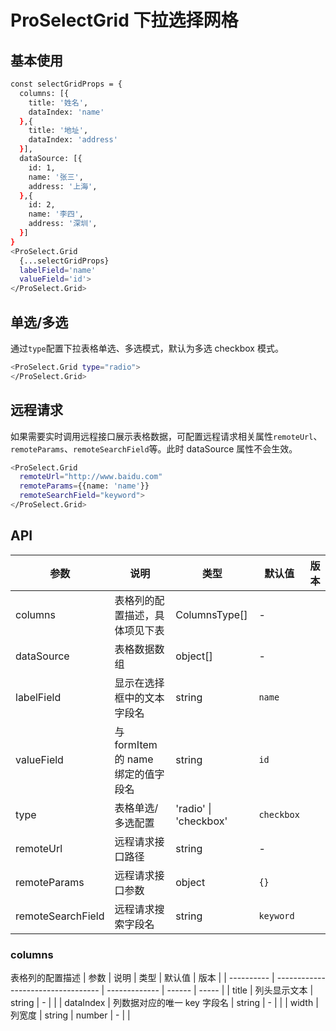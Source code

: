 # ProSelectGrid 下拉选择网格

## 基本使用

```bash
const selectGridProps = {
  columns: [{
    title: '姓名',
    dataIndex: 'name'
  },{
    title: '地址',
    dataIndex: 'address'
  }],
  dataSource: [{
    id: 1,
    name: '张三',
    address: '上海',
  },{
    id: 2,
    name: '李四',
    address: '深圳',
  }]
}
<ProSelect.Grid
  {...selectGridProps}
  labelField='name'
  valueField='id'>
</ProSelect.Grid>
```

## 单选/多选

通过`type`配置下拉表格单选、多选模式，默认为多选 checkbox 模式。

```bash
<ProSelect.Grid type="radio">
</ProSelect.Grid>
```

## 远程请求

如果需要实时调用远程接口展示表格数据，可配置远程请求相关属性`remoteUrl`、`remoteParams`、`remoteSearchField`等。此时 dataSource 属性不会生效。

```bash
<ProSelect.Grid
  remoteUrl="http://www.baidu.com"
  remoteParams={{name: 'name'}}
  remoteSearchField="keyword">
</ProSelect.Grid>
```

## API

| 参数              | 说明                               | 类型                  | 默认值     | 版本 |
| ----------------- | ---------------------------------- | --------------------- | ---------- | ---- |
| columns           | 表格列的配置描述，具体项见下表     | ColumnsType[]         | -          |      |
| dataSource        | 表格数据数组                       | object[]              | -          |      |
| labelField        | 显示在选择框中的文本字段名         | string                | `name`     |      |
| valueField        | 与 formItem 的 name 绑定的值字段名 | string                | `id`       |      |
| type              | 表格单选/多选配置                  | 'radio' \| 'checkbox' | `checkbox` |      |
| remoteUrl         | 远程请求接口路径                   | string                | -          |      |
| remoteParams      | 远程请求接口参数                   | object                | `{}`       |      |
| remoteSearchField | 远程请求搜索字段名                 | string                | `keyword`  |      |

### columns

表格列的配置描述
| 参数 | 说明 | 类型 | 默认值 | 版本 |
| ---------- | ---------------------------------- | ------------- | ------ | ----- |
| title | 列头显示文本 | string | - | |
| dataIndex | 列数据对应的唯一 key 字段名 | string | - | |
| width | 列宽度 | string | number | - | |
